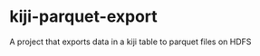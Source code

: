 kiji-parquet-export
===================

A project that exports data in a kiji table to parquet files on HDFS
